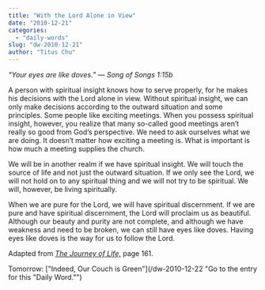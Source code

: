 ```yaml
---
title: "With the Lord Alone in View"
date: "2010-12-21"
categories: 
  - "daily-words"
slug: "dw-2010-12-21"
author: "Titus Chu"
---
```


_“Your eyes are like doves.” — Song of Songs 1:15b_

A person with spiritual insight knows how to serve properly, for he makes his decisions with the Lord alone in view. Without spiritual insight, we can only make decisions according to the outward situation and some principles. Some people like exciting meetings. When you possess spiritual insight, however, you realize that many so-called good meetings aren’t really so good from God’s perspective. We need to ask ourselves what we are doing. It doesn’t matter how exciting a meeting is. What is important is how much a meeting supplies the church.

We will be in another realm if we have spiritual insight. We will touch the source of life and not just the outward situation. If we only see the Lord, we will not hold on to any spiritual thing and we will not try to be spiritual. We will, however, be living spiritually.

When we are pure for the Lord, we will have spiritual discernment. If we are pure and have spiritual discernment, the Lord will proclaim us as beautiful. Although our beauty and purity are not complete, and although we have weakness and need to be broken, we can still have eyes like doves. Having eyes like doves is the way for us to follow the Lord.

Adapted from _[The Journey of Life,](/book-journey "Go to the listing for this book.")_ page 161.

Tomorrow: ["Indeed, Our Couch is Green"](/dw-2010-12-22 "Go to the entry for this "Daily Word."")

